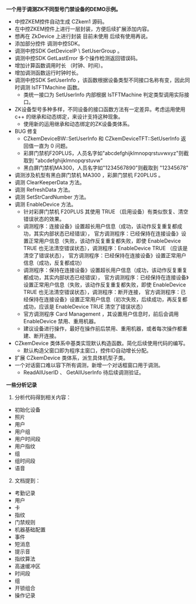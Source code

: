 **一个用于调测ZK不同型号门禁设备的DEMO示例。**
- 中控ZKEM控件自动生成 CZkem1 源码。
- 在中控ZKEM控件上进行一层封装，方便后续扩展添加内容。
- 想再在 ZkDevice 上进行封装  目前未使用  后续有使用再说。
- 添加部分控件 调测中控SDK。
- 调测中控SDK GetDeviceIP \ SetUserGroup 。
- 调测中控SDK GetLastError  多个操作检测返回错误码。
- 增加计算函数调用时长 （时钟、时间）。
- 增加调测函数运行时钟时长。
- 调测中控SDK SetUserInfo ，该函数根据设备类型不同接口名称有变，因此同时调测  IsTFTMachine 函数。
  + 类统一接口为 SetUserInfo 内部根据 IsTFTMachine 判定类型调用实际接口。
- ZK设备型号多种多样，不同设备的接口函数方法有一定差异。考虑运用使用 c++ 的继承和动态绑定，来设计支持这种现象。
  + 使用新的运用继承和动态绑定的ZK设备类体系。
- BUG 修复
  + CZkemDeviceBW::SetUserInfo 和 CZkemDeviceTFT::SetUserInfo 返回值一直为 0 问题。
  + 彩屏门禁机F20PLUS，人员名字如"abcdefghijklmnopqrstuvwxyz"则截取到 "abcdefghijklmnopqrstuvw"
  + 黑白屏门禁机MA300，人员名字如"1234567890"则截取到 "12345678"
- 调测涉及机型有黑白屏门禁机 MA300 ，彩屏门禁机 F20PLUS 。
- 调测 ClearKeeperData 方法。
- 调测 RefreshData 方法。
- 调测 SetStrCardNumber 方法。
- 调测 EnableDevice 方法。
  + 针对彩屏门禁机 F20PLUS 其使用 TRUE （启用设备）有类似恢复、清空错误状态的效果。
  + 调测程序：连接设备》设置超长用户信息（成功，该动作反复重复都成功，其实内部状态已经错误）， 官方调测程序：已经保持在连接设备》设置正常用户信息（失败，该动作反复重复都失败，即使 EnableDevice TRUE 也无法清空错误状态），调测程序：EnableDevice TRUE （应该是清空了错误状态）， 官方调测程序：已经保持在连接设备》设置正常用户信息（成功，反复都成功）
  + 调测程序：保持在连接设备》设置超长用户信息（成功，该动作反复重复都成功，其实内部状态已经错误）， 官方调测程序：已经保持在连接设备》设置正常用户信息（失败，该动作反复重复都失败，即使 EnableDevice TRUE 也无法清空错误状态），调测程序：断开连接， 官方调测程序：已经保持在连接设备》设置正常用户信息（初次失败，后续成功，再反复都成功，应该是 EnableDevice TRUE 清空了错误状态）
  + 官方调测程序 Card Management ，其设置用户信息时，前后会调用 EnableDevice 禁用、重用机器。
  + 建议设备进行操作，最好在操作前后禁用、重用机器，或者每次操作都重建、断开连接。
- CZkemDevice 类体系中基类实现默认构造函数。简化后续使用代码的编写。
  + 默认构造父窗口即为程序主窗口，控件ID自动增长分配。
- 扩展 CZkemDevice 类体系，派生具体机型子类。
- 一个对话窗口难以容下所有调测，新增一个对话框窗口用于调测。
  + ReadAllUserID 、 GetAllUserInfo  待后续调测验证。


**一些分析记录**
1. 分析代码得到相关内容：
- 初始化设备
- 照片
- 用户
- 用户组
- 用户时间段
- 用户指纹
- 组
- 组时间段
- 语音

2. 文档提到：
- 考勤记录
- 用户
- 卡
- 指纹
- 门禁规则
- 机器基础配置
- 事件
- 短消息
- 提示音
- 指纹算法
- 高速缓冲区
- 时间段
- 组
- 开锁组合
- 操作记录
